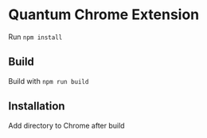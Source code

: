 # Quantum Chrome Extension
Run `npm install`

## Build
Build with `npm run build`

## Installation
Add directory to Chrome after build
